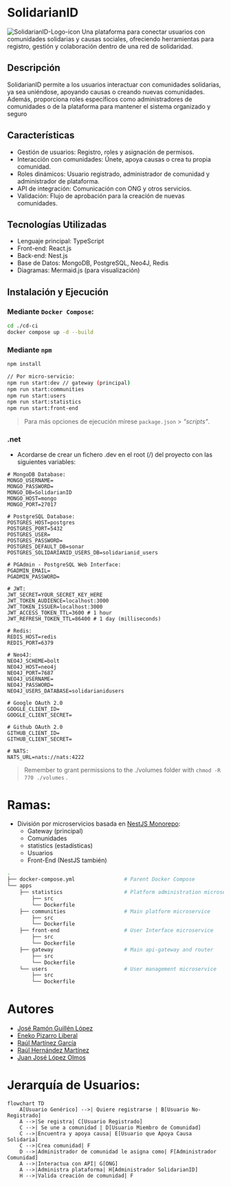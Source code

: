 # SolidarianID

![SolidarianID-Logo-icon](https://github.com/user-attachments/assets/15c2f076-48ab-4767-9cbf-29376f86efcf)
Una plataforma para conectar usuarios con comunidades solidarias y causas sociales, ofreciendo herramientas para registro, gestión y colaboración dentro de una red de solidaridad.

## Descripción

SolidarianID permite a los usuarios interactuar con comunidades solidarias, ya sea uniéndose, apoyando causas o creando nuevas comunidades. Además, proporciona roles específicos como administradores de comunidades o de la plataforma para mantener el sistema organizado y seguro

## Características

- Gestión de usuarios: Registro, roles y asignación de permisos.
- Interacción con comunidades: Únete, apoya causas o crea tu propia comunidad.
- Roles dinámicos: Usuario registrado, administrador de comunidad y administrador de plataforma.
- API de integración: Comunicación con ONG y otros servicios.
- Validación: Flujo de aprobación para la creación de nuevas comunidades.

## Tecnologías Utilizadas

- Lenguaje principal: TypeScript
- Front-end: React.js
- Back-end: Nest.js
- Base de Datos: MongoDB, PostgreSQL, Neo4J, Redis
- Diagramas: Mermaid.js (para visualización)

## Instalación y Ejecución

### Mediante `Docker Compose`:

```bash
cd ./cd-ci
docker compose up -d --build
```

### Mediante `npm`

```bash
npm install

// Por micro-servicio:
npm run start:dev // gateway (principal)
npm run start:communities
npm run start:users
npm run start:statistics
npm run start:front-end
```

> Para más opciones de ejecución mírese `package.json` > _"scripts"_.

### .net

- Acordarse de crear un fichero .dev en el root (/) del proyecto con las siguientes variables:

```env
# MongoDB Database:
MONGO_USERNAME=
MONGO_PASSWORD=
MONGO_DB=SolidarianID
MONGO_HOST=mongo
MONGO_PORT=27017

# PostgreSQL Database:
POSTGRES_HOST=postgres
POSTGRES_PORT=5432
POSTGRES_USER=
POSTGRES_PASSWORD=
POSTGRES_DEFAULT_DB=sonar
POSTGRES_SOLIDARIANID_USERS_DB=solidarianid_users

# PGAdmin - PostgreSQL Web Interface:
PGADMIN_EMAIL=
PGADMIN_PASSWORD=

# JWT:
JWT_SECRET=YOUR_SECRET_KEY_HERE
JWT_TOKEN_AUDIENCE=localhost:3000
JWT_TOKEN_ISSUER=localhost:3000
JWT_ACCESS_TOKEN_TTL=3600 # 1 hour
JWT_REFRESH_TOKEN_TTL=86400 # 1 day (milliseconds)

# Redis:
REDIS_HOST=redis
REDIS_PORT=6379

# Neo4J:
NEO4J_SCHEME=bolt
NEO4J_HOST=neo4j
NEO4J_PORT=7687
NEO4J_USERNAME=
NEO4J_PASSWORD=
NEO4J_USERS_DATABASE=solidarianidusers

# Google OAuth 2.0
GOOGLE_CLIENT_ID=
GOOGLE_CLIENT_SECRET=

# Github OAuth 2.0
GITHUB_CLIENT_ID=
GITHUB_CLIENT_SECRET=

# NATS:
NATS_URL=nats://nats:4222
```

> Remember to grant permissions to the ./volumes folder with `chmod -R 770 ./volumes` .

# Ramas:

- División por microservicios basada en [NestJS Monorepo](https://docs.nestjs.com/cli/monorepo):
  - Gateway (principal)
  - Comunidades
  - statistics (estadísticas)
  - Usuarios
  - Front-End (NestJS también)

```bash
.
├── docker-compose.yml                # Parent Docker Compose
└── apps
    ├── statistics                    # Platform administration microservice
        ├── src
        └── Dockerfile
    ├── communities                   # Main platform microservice
        ├── src
        └── Dockerfile
    ├── front-end                     # User Interface microservice
        ├── src
        └── Dockerfile
    ├── gateway                       # Main api-gateway and router
        ├── src
        └── Dockerfile
    └── users                         # User management microservice
        ├── src
        └── Dockerfile
```

# Autores

- [José Ramón Guillén López](https://github.com/JoseRa13)
- [Eneko Pizarro Liberal](https://github.com/itsNko)
- [Raúl Martínez García](https://github.com/raul080402)
- [Raúl Hernández Martínez](https://github.com/raul-umu)
- [Juan José López Olmos](https://github.com/juanj0070)

# Jerarquía de Usuarios:

```mermaid
flowchart TD
    A[Usuario Genérico] -->| Quiere registrarse | B[Usuario No-Registrado]
    A -->|Se registra| C[Usuario Registrado]
    C -->| Se une a comunidad | D[Usuario Miembro de Comunidad]
    C -->|Encuentra y apoya causa| E[Usuario que Apoya Causa Solidaria]
    C -->|Crea comunidad| F
    D -->|Administrador de comunidad le asigna como| F[Administrador Comunidad]
    A -->|Interactua con API| G[ONG]
    A -->|Administra plataforma| H[Administrador SolidarianID]
    H -->|Valida creación de comunidad| F
```
